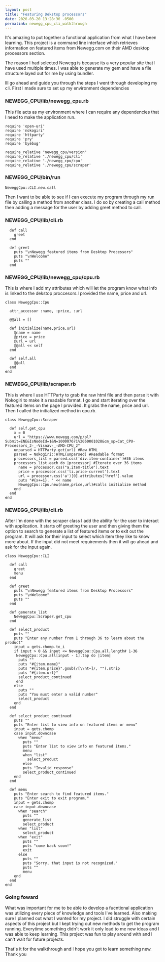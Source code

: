 ```yaml
---
layout: post
title: "Featuring Dekstop processors"
date: 2020-03-20 13:28:30 -0500
permalink: newegg_cpu_cli_walkthrough
---
```




It's amazing to put together a functional application from what I have been learning. This project is a command line interface which retrieves information on featured items from Newegg.com on their AMD desktop processors section. 

The reason I had selected Newegg is because its a very popular site that I have used multiple times. I was able to generate my gem and have a file structure layed out for me by using bundler. 

Ill go ahead and guide you through the steps I went through developing my cli. First I made sure to set up my environment dependencies 

### NEWEGG_CPU/lib/newegg_cpu.rb

This file acts as my environment where I can require any dependencies that I need to make the application run. 

```
require 'open-uri'
require 'nokogiri'
require 'httparty'
require 'pry'
require 'byebug'

require_relative "newegg_cpu/version"
require_relative './newegg_cpu/cli'
require_relative './newegg_cpu/cpu'
require_relative './newegg_cpu/scraper'
```

### NEWEGG_CPU/bin/run

```
NeweggCpu::CLI.new.call
```

Then I want to be able to see if I can execute my program through my run file by calling a method from another class. I do so by creating a call method then adding a message for the user by adding greet method to call. 

### NEWEGG_CPU/lib/cli.rb

```
  def call
    greet
  end

  def greet
    puts "\nNewegg featured items from Desktop Processors"
    puts "\nWelcome"
    puts ""
  end
```

### NEWEGG_CPU/lib/newegg_cpu/cpu.rb

This is where I add my attributes which will let the program know what info is linked to the dekstop proccesors.I provided the name, price and url. 

```
class NeweggCpu::Cpu

  attr_accessor :name, :price, :url

  @@all = []
  
  def initialize(name,price,url)
    @name = name
    @price = price
    @url = url
    @@all << self
  end

  def self.all 
    @@all
  end
end
```

### NEWEGG_CPU/lib/scraper.rb

This is where I use HTTParty to grab the raw html file and then parse it with Nokogiri to make it a readable format. I go and start iterating over the featured items on the page I provided. It grabs the name, price and url. Then I called the initialized method in cpu.rb. 

```
class NeweggCpu::Scraper

  def self.get_cpu
    x = 0
    url = "https://www.newegg.com/p/pl?Submit=ENE&IsNodeId=1&N=100007671%2050001028&cm_sp=Cat_CPU-Processors_2-_-Visnav-_-AMD-CPU_2"
    unparsed = HTTParty.get(url) #Raw HTML
    parsed = Nokogiri::HTML(unparsed) #Readable format
    processors_list = parsed.css('div.item-container')#36 items
    processors_list.each do |processor| #Iterate over 36 items
      name = processor.css("a.item-title").text
      price = processor.css('li.price-current').text
      url = processor.css('a')[0].attributes["href"].value 
      puts "#{x+=1}. " << name
      NeweggCpu::Cpu.new(name,price,url)#calls initialize method 
    end
  end
end
```

### NEWEGG_CPU/lib/cli.rb

After I'm done with the scraper class I add the ability for the user to interact with application. It starts off greeting the user and then giving them the option to search to generate a list of featured items or to exit out the program. It will ask for their input to select which item they like to know more about. If the input did not meet requirements then it will go ahead and ask for the input again. 

```
class NeweggCpu::CLI

  def call
    greet
    menu
  end

  def greet
    puts "\nNewegg featured items from Desktop Processors"
    puts "\nWelcome"
    puts ""
  end

  def generate_list 
    NeweggCpu::Scraper.get_cpu
  end

  def select_product
    puts ""
    puts "Enter any number from 1 through 36 to learn about the product"
    input = gets.chomp.to_i
    if input > 0 && input <= NeweggCpu::Cpu.all.length# 1-36
     NeweggCpu::Cpu.all[input - 1].tap do |item|
      puts ""
      puts "#{item.name}"
      puts "#{item.price}".gsub(/[\\nt–]/, "").strip
      puts "#{item.url}"
      select_product_continued
     end
    else 
      puts ""
      puts "You must enter a valid number"
      select_product
    end 
  end

  def select_product_continued
    puts ""
    puts "Enter list to view info on featured items or menu"
    input = gets.chomp
    case input.downcase
      when "menu" 
        puts ""
        puts "Enter list to view info on featured items."
        menu
        when "list"
          select_product
        else
        puts "Invalid response"
        select_product_continued
    end
  end

  def menu
    puts "Enter search to find featured items."
    puts "Enter exit to exit program."
    input = gets.chomp
    case input.downcase
      when "search"
        puts ""
        generate_list
        select_product
      when "list"
        select_product
      when "exit"
        puts ""
        puts "come back soon!"
        exit
      else
        puts ""
        puts "Sorry, that input is not recognized."
        puts ""
        menu
    end
  end
end
```

### Going foward

What was important for me to be able to develop a fucntional application was utilizing every piece of knowledge and tools I've learned. Also making sure I planned out what I wanted for my project. I did struggle with certain aspects of this project but I kept trying out new methods to get the program running. Everytime something didn't work it only lead to me new ideas and I was able to keep learning. This project was fun to play around with and I can't wait for future projects. 

That's it for the walkthrough and I hope you got to learn something new. Thank you
